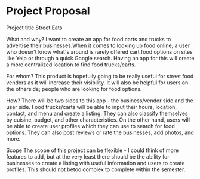 # Project Proposal

Project title
Street Eats

What and why?
I want to create an app for food carts and trucks to advertise their businesses.When it comes to looking up food online, a user who doesn't know what's around is rarely offered cart food options on sites like Yelp or through a quick Google search. Having an app for this will create a more centralized location to find food trucks/carts.  


For whom?
This product is hopefully going to be really useful for street food vendors as it will increase their visibility. It will also be helpful for users on the otherside; people who are looking for food options.

How?
There will be two sides to this app - the business/vendor side and the user side. Food trucks/carts will be able to input their hours, location, contact, and menu and create a listing. They can also classify themselves by cuisine, budget, and other characteristics. On the other hand, users will be able to create user profiles which they can use to search for food options. They can also post reviews or rate the businesses, add photos, and more. 

Scope
The scope of this project can be flexible - I could think of more features to add, but at the very least there should be the ability for businesses to create a listing with useful information and users to create profiles. This should not betoo complex to complete within the semester.
